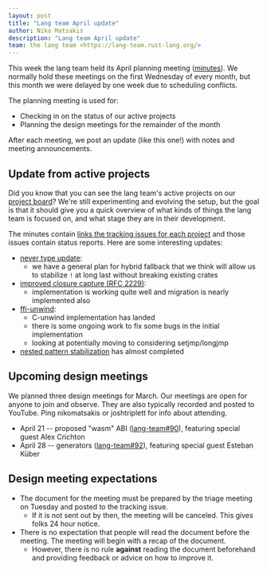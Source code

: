 ```yaml
---
layout: post
title: "Lang team April update"
author: Niko Matsakis
description: "Lang team April update"
team: the lang team <https://lang-team.rust-lang.org/>
---
```


This week the lang team held its April planning meeting ([minutes]). We normally hold these meetings on the first Wednesday of every month, but this month we were delayed by one week due to scheduling conflicts.

The planning meeting is used for:

* Checking in on the status of our active projects
* Planning the design meetings for the remainder of the month

After each meeting, we post an update (like this one!) with notes and meeting announcements. 

[minutes]: https://github.com/rust-lang/lang-team/blob/master/design-meeting-minutes/2021-04-14-Planning-Meeting.md

## Update from active projects

Did you know that you can see the lang team's active projects on our [project board](https://github.com/rust-lang/lang-team/projects/2)? We're still experimenting and evolving the setup, but the goal is that it should give you a quick overview of what kinds of things the lang team is focused on, and what stage they are in their development. 

The minutes contain [links the tracking issues for each project](https://github.com/rust-lang/lang-team/blob/master/design-meeting-minutes/2021-04-14-Planning-Meeting.md#updates-from-active-groups-and-projects) and those issues contain status reports. Here are some interesting updates:

* [never type update](https://github.com/rust-lang/lang-team/issues/60#issuecomment-814509681):
    * we have a general plan for hybrid fallback that we think will allow us to stabilize `!` at long last without breaking existing crates
* [improved closure capture (RFC 2229)](https://github.com/rust-lang/lang-team/issues/50#issuecomment-814526085):
    * implementation is working quite well and migration is nearly implemented also
* [ffi-unwind](https://github.com/rust-lang/lang-team/issues/19#issuecomment-814581675):
    * C-unwind implementation has landed
    * there is some ongoing work to fix some bugs in the initial implementation
    * looking at potentially moving to considering setjmp/longjmp
* [nested pattern stabilization](https://github.com/rust-lang/rust/pull/83386#issuecomment-819719603) has almost completed

## Upcoming design meetings

We planned three design meetings for March. Our meetings are open for anyone to join and observe. They are also typically recorded and posted to YouTube. Ping nikomatsakis or joshtriplett for info about attending.

* April 21 -- proposed "wasm" ABI ([lang-team#90](https://github.com/rust-lang/lang-team/issues/90)), featuring special guest Alex Crichton
* April 28 -- generators ([lang-team#92](https://github.com/rust-lang/lang-team/issues/92)), featuring special guest Esteban Küber

## Design meeting expectations

* The document for the meeting must be prepared by the triage meeting on Tuesday and posted to the tracking issue.
    * If it is not sent out by then, the meeting will be canceled. This gives folks 24 hour notice.
* There is no expectation that people will read the document before the meeting. The meeting will begin with a recap of the document.
    * However, there is no rule **against** reading the document beforehand and providing feedback or advice on how to improve it.
